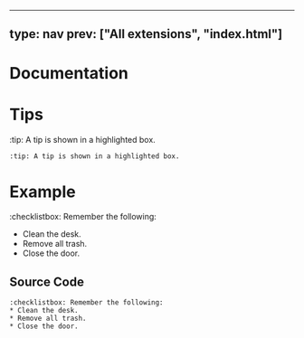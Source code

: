 



---
type: nav
prev: ["All extensions", "index.html"]
---





# Documentation

# Tips

:tip: A tip is shown in a highlighted box.


```
:tip: A tip is shown in a highlighted box.
```






# Example

:checklistbox: Remember the following:
* Clean the desk.
* Remove all trash.
* Close the door.






## Source Code

```
:checklistbox: Remember the following:
* Clean the desk.
* Remove all trash.
* Close the door.
```



